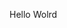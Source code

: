 Hello Wolrd

















































































































































































































































































































































